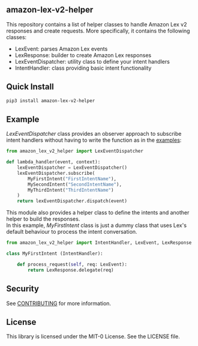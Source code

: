 ## amazon-lex-v2-helper

This repository contains a list of helper classes to handle Amazon Lex v2 responses and create requests.
More specifically, it contains the following classes:
* LexEvent: parses Amazon Lex events
* LexResponse: builder to create Amazon Lex responses
* LexEventDispatcher: utility class to define your intent handlers
* IntentHandler: class providing basic intent functionality

## Quick Install
```bash
pip3 install amazon-lex-v2-helper
```

## Example
*LexEventDispatcher* class provides an observer approach to subscribe intent handlers without having to write the function as in the [examples](https://docs.aws.amazon.com/lex/latest/dg/ex-book-trip-create-lambda-function.html):
```python
from amazon_lex_v2_helper import LexEventDispatcher

def lambda_handler(event, context):
    lexEventDispatcher = LexEventDispatcher()
    lexEventDispatcher.subscribe(
        MyFirstIntent("FirstIntentName"), 
        MySecondIntent("SecondIntentName"),
        MyThirdIntent("ThirdIntentName")
    )
    return lexEventDispatcher.dispatch(event)
```

This module also provides a helper class to define the intents and another helper to build the responses.   
In this example, *MyFirstIntent* class is just a dummy class that uses Lex's default behaviour to process the intent conversation.
```python
from amazon_lex_v2_helper import IntentHandler, LexEvent, LexResponse

class MyFirstIntent (IntentHandler):

    def process_request(self, req: LexEvent):
        return LexResponse.delegate(req)
```

## Security

See [CONTRIBUTING](CONTRIBUTING.md#security-issue-notifications) for more information.

## License

This library is licensed under the MIT-0 License. See the LICENSE file.

